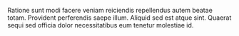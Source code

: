 Ratione sunt modi facere veniam reiciendis repellendus autem beatae totam. Provident perferendis saepe illum. Aliquid sed est atque sint. Quaerat sequi sed officia dolor necessitatibus eum tenetur molestiae id.
